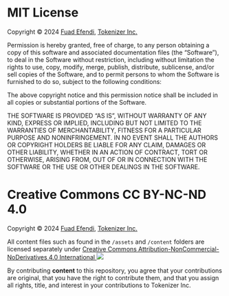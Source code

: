 MIT License
===========

Copyright © 2024 [Fuad Efendi](https://github.com/FuadEfendi), [Tokenizer Inc.](https://tokenizer.ca)

Permission is hereby granted, free of charge, to any person
obtaining a copy of this software and associated documentation
files (the “Software”), to deal in the Software without
restriction, including without limitation the rights to use,
copy, modify, merge, publish, distribute, sublicense, and/or sell
copies of the Software, and to permit persons to whom the
Software is furnished to do so, subject to the following
conditions:

The above copyright notice and this permission notice shall be
included in all copies or substantial portions of the Software.

THE SOFTWARE IS PROVIDED “AS IS”, WITHOUT WARRANTY OF ANY KIND,
EXPRESS OR IMPLIED, INCLUDING BUT NOT LIMITED TO THE WARRANTIES
OF MERCHANTABILITY, FITNESS FOR A PARTICULAR PURPOSE AND
NONINFRINGEMENT. IN NO EVENT SHALL THE AUTHORS OR COPYRIGHT
HOLDERS BE LIABLE FOR ANY CLAIM, DAMAGES OR OTHER LIABILITY,
WHETHER IN AN ACTION OF CONTRACT, TORT OR OTHERWISE, ARISING
FROM, OUT OF OR IN CONNECTION WITH THE SOFTWARE OR THE USE OR
OTHER DEALINGS IN THE SOFTWARE.


Creative Commons CC BY-NC-ND 4.0
================================

Copyright © 2024 [Fuad Efendi](https://github.com/FuadEfendi), [Tokenizer Inc.](https://tokenizer.ca)

All content files such as found in the `/assets` and `/content` folders are licensed separately under [Creative Commons Attribution-NonCommercial-NoDerivatives 4.0 International ![](https://i.creativecommons.org/l/by-nc-nd/4.0/88x31.png)](https://creativecommons.org/licenses/by-nc-nd/4.0/?ref=chooser-v1)
 

By contributing **content** to this repository, you agree that your contributions are original, that you have the right to contribute them, and that you assign all rights, title, and interest in your contributions to Tokenizer Inc.

